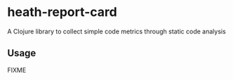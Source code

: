 # heath-report-card

A Clojure library to collect simple code metrics through static code analysis

## Usage

FIXME

